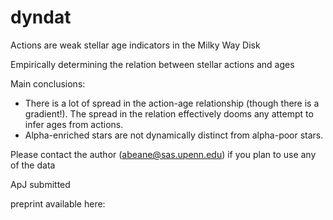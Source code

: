 # dyndat

Actions are weak stellar age indicators in the Milky Way Disk

Empirically determining the relation between stellar actions and ages

Main conclusions:
* There is a lot of spread in the action-age relationship (though there is a gradient!). The spread in the relation effectively dooms any attempt to infer ages from actions.
* Alpha-enriched stars are not dynamically distinct from alpha-poor stars.

Please contact the author (abeane@sas.upenn.edu) if you plan to use any of the data

ApJ submitted

preprint available here:  

